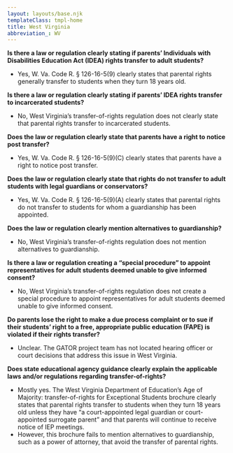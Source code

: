 ```yaml
---
layout: layouts/base.njk
templateClass: tmpl-home
title: West Virginia
abbreviation_: WV
---
```


**Is there a law or regulation clearly stating if parents’ Individuals with Disabilities Education Act (IDEA) rights transfer to adult students?**

- Yes, W. Va. Code R. § 126-16-5(9) clearly states that parental rights generally transfer to students when they turn 18 years old.

**Is there a law or regulation clearly stating if parents’ IDEA rights transfer to incarcerated students?**

- No, West Virginia’s transfer-of-rights regulation does not clearly state that parental rights transfer to incarcerated students.

**Does the law or regulation clearly state that parents have a right to notice post transfer?**

- Yes, W. Va. Code R. § 126-16-5(9)(C) clearly states that parents have a right to notice post transfer.

**Does the law or regulation clearly state that rights do not transfer to adult students with legal guardians or conservators?**

- Yes, W. Va. Code R. § 126-16-5(9)(A) clearly states that parental rights do not transfer to students for whom a guardianship has been appointed.

**Does the law or regulation clearly mention alternatives to guardianship?**

- No, West Virginia’s transfer-of-rights regulation does not mention alternatives to guardianship.

**Is there a law or regulation creating a “special procedure” to appoint representatives for adult students deemed unable to give informed consent?**

- No, West Virginia’s transfer-of-rights regulation does not create a special procedure to appoint representatives for adult students deemed unable to give informed consent.

**Do parents lose the right to make a due process complaint or to sue if their students’ right to a free, appropriate public education (FAPE) is violated if their rights transfer?**

- Unclear. The GATOR project team has not located hearing officer or court decisions that address this issue in West Virginia.

**Does state educational agency guidance clearly explain the applicable laws and/or regulations regarding transfer-of-rights?**

- Mostly yes. The West Virginia Department of Education’s Age of Majority: transfer-of-rights for Exceptional Students brochure clearly states that parental rights transfer to students when they turn 18 years old unless they have “a court-appointed legal guardian or court-appointed surrogate parent” and that parents will continue to receive notice of IEP meetings.
- However, this brochure fails to mention alternatives to guardianship, such as a power of attorney, that avoid the transfer of parental rights.

